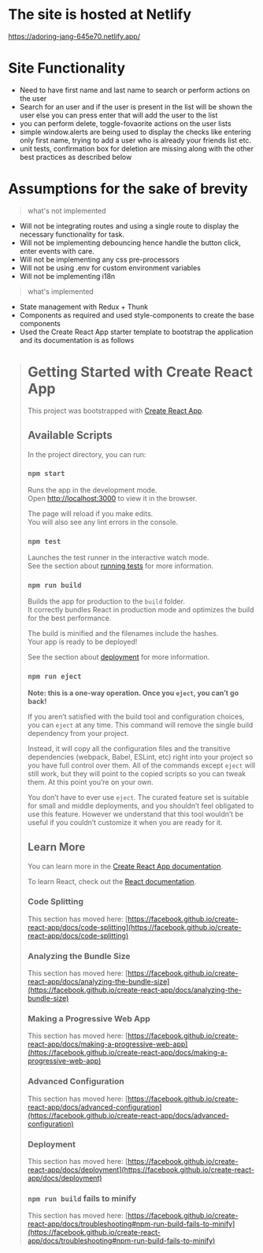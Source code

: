# The site is hosted at Netlify
https://adoring-jang-645e70.netlify.app/

# Site Functionality
* Need to have first name and last name to search or perform actions on the user
* Search for an user and if the user is present in the list will be shown the user else you can press enter that will add the user to the list
* you can perform delete, toggle-fovaorite actions on the user lists
* simple window.alerts are being used to display the checks like entering only first name, trying to add a user who is already your friends list etc.
* unit tests, confirmation box for deletion are missing along with the other best practices as described below
# Assumptions for the sake of brevity
> what's not implemented
* Will not be integrating routes and using a single route to display the necessary functionality for task.
* Will not be implementing debouncing hence handle the button click, enter events with care.
* Will not be implementing any css pre-processors
* Will not be using .env for custom environment variables
* Will not be implementing i18n
> what's implemented
* State management with Redux + Thunk
* Components as required and used style-components to create the base components
* Used the Create React App starter template to bootstrap the application and its documentation is as follows

> # Getting Started with Create React App
> 
> This project was bootstrapped with [Create React App](https://github.com/facebook/create-react-app).
> 
> ## Available Scripts
> 
> In the project directory, you can run:
> 
> ### `npm start`
> 
> Runs the app in the development mode.\
> Open [http://localhost:3000](http://localhost:3000) to view it in the browser.
> 
> The page will reload if you make edits.\
> You will also see any lint errors in the console.
> 
> ### `npm test`
> 
> Launches the test runner in the interactive watch mode.\
> See the section about [running tests](https://facebook.github.io/create-react-app/docs/running-tests) for more information.
> 
> ### `npm run build`
> 
> Builds the app for production to the `build` folder.\
> It correctly bundles React in production mode and optimizes the build for the best performance.
> 
> The build is minified and the filenames include the hashes.\
> Your app is ready to be deployed!
> 
> See the section about [deployment](https://facebook.github.io/create-react-app/docs/deployment) for more information.
> 
> ### `npm run eject`
> 
> **Note: this is a one-way operation. Once you `eject`, you can’t go back!**
> 
> If you aren’t satisfied with the build tool and configuration choices, you can `eject` at any time. This command will remove the single build dependency from your project.
> 
> Instead, it will copy all the configuration files and the transitive dependencies (webpack, Babel, ESLint, etc) right into your project so you have full control over them. All of the commands except `eject` will still work, but they will point to the copied scripts so you can tweak them. At this point you’re on your own.
> 
> You don’t have to ever use `eject`. The curated feature set is suitable for small and middle deployments, and you shouldn’t feel obligated to use this feature. However we understand that this tool wouldn’t be useful if you couldn’t customize it when you are ready for it.
> 
> ## Learn More
> 
> You can learn more in the [Create React App documentation](https://facebook.github.io/create-react-app/docs/getting-started).
> 
> To learn React, check out the [React documentation](https://reactjs.org/).
> 
> ### Code Splitting
> 
> This section has moved here: [https://facebook.github.io/create-react-app/docs/code-splitting](https://facebook.github.io/create-react-app/docs/code-splitting)
> 
> ### Analyzing the Bundle Size
> 
> This section has moved here: [https://facebook.github.io/create-react-app/docs/analyzing-the-bundle-size](https://facebook.github.io/create-react-app/docs/analyzing-the-bundle-size)
> 
> ### Making a Progressive Web App
> 
> This section has moved here: [https://facebook.github.io/create-react-app/docs/making-a-progressive-web-app](https://facebook.github.io/create-react-app/docs/making-a-progressive-web-app)
> 
> ### Advanced Configuration
> 
> This section has moved here: [https://facebook.github.io/create-react-app/docs/advanced-configuration](https://facebook.github.io/create-react-app/docs/advanced-configuration)
> 
> ### Deployment
> 
> This section has moved here: [https://facebook.github.io/create-react-app/docs/deployment](https://facebook.github.io/create-react-app/docs/deployment)
> 
> ### `npm run build` fails to minify
> 
> This section has moved here: [https://facebook.github.io/create-react-app/docs/troubleshooting#npm-run-build-fails-to-minify](https://facebook.github.io/create-react-app/docs/troubleshooting#npm-run-build-fails-to-minify)
